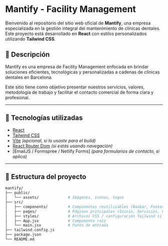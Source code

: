 # Mantify - Facility Management

Bienvenido al repositorio del sitio web oficial de **Mantify**, una empresa especializada en la gestión integral del mantenimiento de clínicas dentales. Este proyecto está desarrollado en **React** con estilos personalizados utilizando **Tailwind CSS**.

## 🧩 Descripción

Mantify es una empresa de Facility Management enfocada en brindar soluciones eficientes, tecnológicas y personalizadas a cadenas de clínicas dentales en Barcelona.

Este sitio tiene como objetivo presentar nuestros servicios, valores, metodología de trabajo y facilitar el contacto comercial de forma clara y profesional.

---

## 🚀 Tecnologías utilizadas

- [React](https://reactjs.org/)
- [Tailwind CSS](https://tailwindcss.com/)
- [Vite](https://vitejs.dev/) *(opcional, si lo usaste para el build)*
- [React Router Dom](https://reactrouter.com/) *(si estás usando navegación)*
- [EmailJS / Formspree / Netlify Forms] *(para formularios de contacto, si aplica)*

---

## 📁 Estructura del proyecto

```bash
mantify/
├── public/
│   └── assets/             # Imágenes, íconos, logos
├── src/
│   ├── components/         # Componentes reutilizables (Navbar, Footer, etc.)
│   ├── pages/              # Páginas principales (Inicio, Servicios, Contacto, etc.)
│   ├── styles/             # Archivos CSS / configuración Tailwind si aplica
│   ├── App.jsx             # Componente raíz
│   └── main.jsx            # Punto de entrada
├── tailwind.config.js
├── package.json
└── README.md
